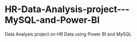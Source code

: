 # HR-Data-Analysis-project---MySQL-and-Power-BI
Data Analysis project on HR Data using Power BI and MySQL
